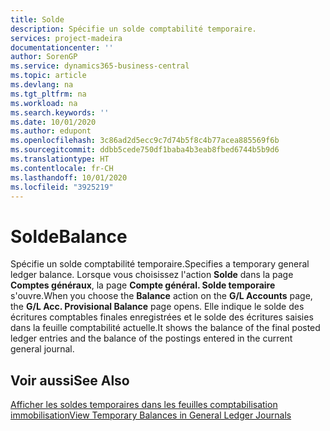 ```yaml
---
title: Solde
description: Spécifie un solde comptabilité temporaire.
services: project-madeira
documentationcenter: ''
author: SorenGP
ms.service: dynamics365-business-central
ms.topic: article
ms.devlang: na
ms.tgt_pltfrm: na
ms.workload: na
ms.search.keywords: ''
ms.date: 10/01/2020
ms.author: edupont
ms.openlocfilehash: 3c86ad2d5ecc9c7d74b5f8c4b77acea885569f6b
ms.sourcegitcommit: ddbb5cede750df1baba4b3eab8fbed6744b5b9d6
ms.translationtype: HT
ms.contentlocale: fr-CH
ms.lasthandoff: 10/01/2020
ms.locfileid: "3925219"
---
```

# <a name="balance"></a><span data-ttu-id="1d1c5-103">Solde</span><span class="sxs-lookup"><span data-stu-id="1d1c5-103">Balance</span></span>
<span data-ttu-id="1d1c5-104">Spécifie un solde comptabilité temporaire.</span><span class="sxs-lookup"><span data-stu-id="1d1c5-104">Specifies a temporary general ledger balance.</span></span> <span data-ttu-id="1d1c5-105">Lorsque vous choisissez l'action **Solde** dans la page **Comptes généraux**, la page **Compte général. Solde temporaire** s'ouvre.</span><span class="sxs-lookup"><span data-stu-id="1d1c5-105">When you choose the **Balance** action on the **G/L Accounts** page, the **G/L Acc. Provisional Balance** page opens.</span></span> <span data-ttu-id="1d1c5-106">Elle indique le solde des écritures comptables finales enregistrées et le solde des écritures saisies dans la feuille comptabilité actuelle.</span><span class="sxs-lookup"><span data-stu-id="1d1c5-106">It shows the balance of the final posted ledger entries and the balance of the postings entered in the current general journal.</span></span>  

## <a name="see-also"></a><span data-ttu-id="1d1c5-107">Voir aussi</span><span class="sxs-lookup"><span data-stu-id="1d1c5-107">See Also</span></span>  
 [<span data-ttu-id="1d1c5-108">Afficher les soldes temporaires dans les feuilles comptabilisation immobilisation</span><span class="sxs-lookup"><span data-stu-id="1d1c5-108">View Temporary Balances in General Ledger Journals</span></span>](how-to-view-temporary-balances-in-general-ledger-journals.md)
